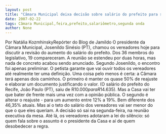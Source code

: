 ```yaml
---
layout: post
title: "Câmara Municipal deixa decisão sobre salário do prefeito para segunda-feira"
date: 2007-02-22
tags: Câmara Municipal,feira,prefeito,salariômetro,segunda onda
author: None
---
```

Por Natália KozmhinskyRepórter do Blog de Jamildo
O presidente da Câmara Municipal, Josenildo Sinésio (PT), chamou os vereadores hoje para discutir a revisão do aumento do salário do prefeito. Dos 36 membros do legislativo, 19 compareceram. 
A reunião se estendeu por duas horas, mas nada de concreto acabou sendo anunciado. Segundo Josenildo, o encontro foi apenas preliminar. O petista garante que vai ouvir todos os vereadores até realmente ter uma definição. 
Uma coisa pelo menos é certa: a Câmara terá apenas dois caminhos.&nbsp;O primeiro é manter os quase 50% de reajuste e elaborar um documento justificando o valor. (O salário do prefeito do Recife, João&nbsp;Paulo (PT),&nbsp;saiu de R$10.000 para R$14.635). Mas a Casa vai ter que bater de frente mais uma vez com a opinião pública. 
O segundo é alterar o reajuste - para um aumento entre 12% a 19%. Bem diferente dos 46,35% atuais. Mas aí o teto do salário dos vereadores vai ser menor do que o que eles queriam. 
A decisão só sai na segunda-feira, na reunião executiva da mesa. Até lá, os vereadores adotaram a lei do silêncio: só quem fala sobre o assunto é o presidente da Casa e aí de quem desobedecer a regra. 